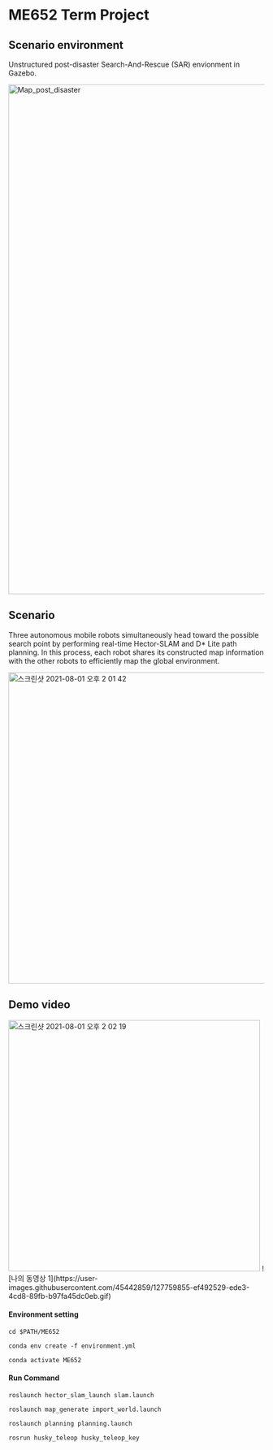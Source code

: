 # ME652 Term Project

## Scenario environment

Unstructured post-disaster Search-And-Rescue (SAR) envionment in Gazebo.

<img width="1004" alt="Map_post_disaster" src="https://user-images.githubusercontent.com/45442859/127759892-9503578c-8497-48d1-8b04-099ecb34d5e6.png">

## Scenario

Three autonomous mobile robots simultaneously head toward the possible search point by performing real-time Hector-SLAM and D* Lite path planning. In this process, each robot shares its constructed map information with the other robots to efficiently map the global environment.

<img width="613" alt="스크린샷 2021-08-01 오후 2 01 42" src="https://user-images.githubusercontent.com/45442859/127759823-313924bb-7fb9-4e6e-94a2-800b86de6eec.png">

## Demo video

<img width="495" alt="스크린샷 2021-08-01 오후 2 02 19" src="https://user-images.githubusercontent.com/45442859/127759829-b7aa18b0-443e-4562-a956-dd0037ad2281.png">
![나의 동영상 1](https://user-images.githubusercontent.com/45442859/127759855-ef492529-ede3-4cd8-89fb-b97fa45dc0eb.gif)

#### Environment setting

```shell
cd $PATH/ME652

conda env create -f environment.yml

conda activate ME652
```



#### Run Command

```shell
roslaunch hector_slam_launch slam.launch

roslaunch map_generate import_world.launch

roslaunch planning planning.launch

rosrun husky_teleop husky_teleop_key
```
